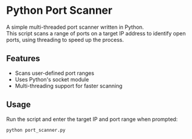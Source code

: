 # Python Port Scanner

A simple multi-threaded port scanner written in Python.  
This script scans a range of ports on a target IP address to identify open ports, using threading to speed up the process.

## Features
- Scans user-defined port ranges
- Uses Python's socket module
- Multi-threading support for faster scanning

## Usage
Run the script and enter the target IP and port range when prompted:

```bash
python port_scanner.py
